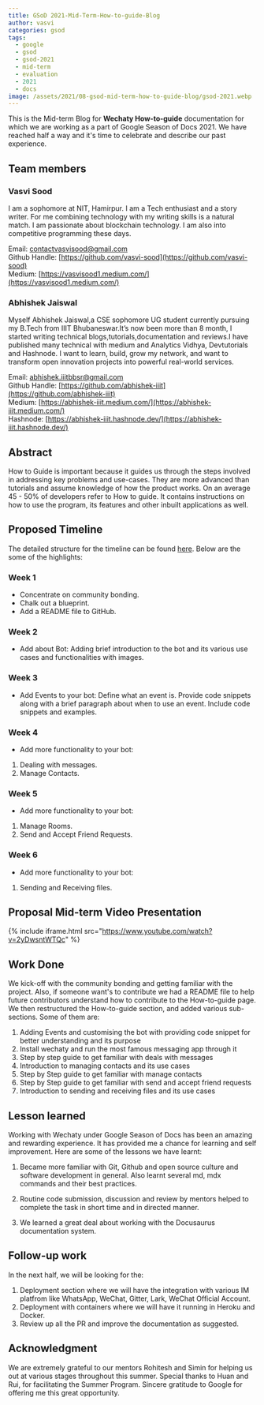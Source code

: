 ```yaml
---
title: GSoD 2021-Mid-Term-How-to-guide-Blog
author: vasvi
categories: gsod
tags:
  - google
  - gsod
  - gsod-2021
  - mid-term
  - evaluation
  - 2021
  - docs
image: /assets/2021/08-gsod-mid-term-how-to-guide-blog/gsod-2021.webp
---
```


This is the Mid-term Blog for **Wechaty How-to-guide** documentation for which we are working as a part of Google Season of Docs 2021. We have reached half a way and it's time to celebrate and describe our past experience.

## Team members

### Vasvi Sood

I am a sophomore at NIT, Hamirpur. I am a Tech enthusiast and a story writer. For me combining technology with my writing skills  is a natural match. I am passionate about blockchain technology. I am also into competitive programming these days.

Email: [contactvasvisood@gmail.com](mailto:contactvasvisood@gmail.com)</br>
Github Handle: [https://github.com/vasvi-sood](https://github.com/vasvi-sood)</br>
Medium: [https://vasvisood1.medium.com/](https://vasvisood1.medium.com/)

### Abhishek Jaiswal

Myself Abhishek Jaiswal,a CSE sophomore UG student currently pursuing my B.Tech from IIIT Bhubaneswar.It’s now been more than 8 month, I started writing technical blogs,tutorials,documentation and reviews.I have published many technical with medium and Analytics Vidhya, Devtutorials and Hashnode. I want to learn, build, grow my network, and want to transform open innovation projects into powerful real-world services.

Email: [abhishek.iiitbbsr@gmail.com](mailto:abhishek.iiitbbsr@gmail.com)</br>
Github Handle: [https://github.com/abhishek-iiit](https://github.com/abhishek-iiit)</br>
Medium: [https://abhishek-iiit.medium.com/](https://abhishek-iiit.medium.com/)</br>
Hashnode: [https://abhishek-iiit.hashnode.dev/](https://abhishek-iiit.hashnode.dev/)

## Abstract

How to Guide is important because it guides us through the steps involved in addressing key problems and use-cases. They are more advanced than tutorials and assume knowledge of how the product works. On an average 45 - 50% of developers refer to How to guide. It contains instructions on how to use the program, its features and other inbuilt applications as well.

## Proposed Timeline

The detailed structure for the timeline can be found [here](#a). Below are the some of the highlights:

### Week 1

* Concentrate on community bonding.
* Chalk out a blueprint.
* Add a README file to GitHub.

### Week 2

* Add about Bot: Adding brief introduction to the bot and its various use cases and functionalities with images.

### Week 3

* Add Events to your bot: Define what an event is. Provide code snippets along with a brief paragraph about when to use an event. Include code snippets and examples.

### Week 4

* Add more functionality to your bot:

1. Dealing with messages.
2. Manage Contacts.

### Week 5

* Add more functionality to your bot:

1. Manage Rooms.
2. Send and Accept Friend Requests.

### Week 6

* Add more functionality to your bot:

1. Sending and Receiving files.

## Proposal Mid-term Video Presentation

{% include iframe.html src="https://www.youtube.com/watch?v=2yDwsntWTQc" %}

## Work Done

We kick-off with the community bonding and getting familiar with the project. Also, if someone want's to contribute we had a README file to help future contributors understand how to contribute to the How-to-guide page. We then restructured the How-to-guide section, and added various sub-sections. Some of them are:

1. Adding Events and customising the bot with providing code snippet for better understanding and its purpose
2. Install wechaty and run the most famous messaging app through it
3. Step by step guide to get familiar with deals with messages
4. Introduction to managing contacts and its use cases
5. Step by Step guide to get familiar with manage contacts
6. Step by Step guide to get familiar with send and accept friend requests
7. Introduction to sending and receiving files and its use cases

## Lesson learned

Working with Wechaty under Google Season of Docs has been an amazing and rewarding experience. It has provided me a chance for learning and self improvement. Here are some of the lessons we have learnt:

1. Became more familiar with Git, Github and open source culture and software development in general. Also learnt several md, mdx commands and their best practices.

2. Routine code submission, discussion and review by mentors helped to complete the task in short time and in directed manner.

3. We learned a great deal about working with the Docusaurus documentation system.

## Follow-up work

In the next half, we will be looking for the:

1. Deployment section where we will have the integration with various IM platfrom like WhatsApp, WeChat, Gitter, Lark, WeChat Official Account.
2. Deployment with containers where we will have it running in Heroku and Docker.
3. Review up all the PR and improve the documentation as suggested.

## Acknowledgment

We are extremely grateful to our mentors Rohitesh and Simin for helping us out at various stages throughout this summer. Special thanks to Huan and Rui, for facilitating the Summer Program. Sincere gratitude to Google for offering me this great opportunity.

